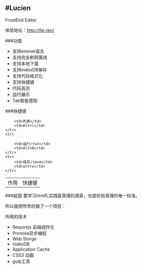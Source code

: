 
#Lucien
---
FrontEnd Editor

体验地址：http://fer.ren/

###功能

* 支持emmet语法
* 支持完全断网离线
* 支持本地下载
* 支持indexDB保存
* 支持代码格式化
* 支持快捷键
* 代码高亮
* 运行展示
* Tab智能感知

###快捷键

<table>
	<tr>
		<td>作用</td>
		<td>快捷键</td>
	</tr>
	<tr>

		<td>列表</td>
		<td>Alt+l</td>
	</tr>
	<tr>

		<td>运行/run</td>
		<td>Alt+R</td>
	</tr>
	<tr>
		<td>保存/save</td>
		<td>alt+s</td>
	</tr>
</table>


###起因
要学习html5,实践是真理的源泉，也是检验真理的唯一标准。

所以就把所学的做了一个项目：

所用的技术
* Requirejs 前端组件化
* Promise异步编程
* Web Storge
* indexDB
* Application Cache
* CSS3 动画
* gulp工具

